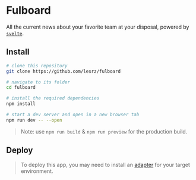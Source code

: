 # Fulboard

All the current news about your favorite team at your disposal,
powered by [`svelte`](https://github.com/sveltejs/kit/tree/master/packages/create-svelte).

## Install

```bash
# clone this repository
git clone https://github.com/lesrz/fulboard

# navigate to its folder
cd fulboard

# install the required dependencies
npm install

# start a dev server and open in a new browser tab
npm run dev -- --open
```

> Note: use `npm run build` & `npm run preview` for the production build.

## Deploy

> To deploy this app, you may need to install an [adapter](https://kit.svelte.dev/docs/adapters)
> for your target environment.
